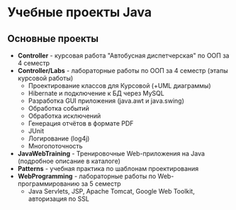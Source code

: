 # Учебные проекты Java
## Основные проекты
* __Controller__ - курсовая работа "Автобусная диспетчерская" по ООП за 4 семестр
* __Controller/Labs__ - лабораторные работы по ООП за 4 семестр (этапы курсовой работы)
    - Проектирование классов для Курсовой (+UML диаграммы)
    - Hibernate и подключение к БД через MySQL
    - Разработка GUI приложения (java.awt и java.swing)
    - Обработка событий
    - Обработка исключений
    - Генерация отчётов в формате PDF
    - JUnit
    - Логирование (log4j)
    - Многопоточность
* __JavaWebTraining__ - Тренировочные Web-приложения на Java (подробное описание в каталоге)
* __Patterns__ - учебная практика по шаблонам проектирования
* __WebProgramming__ - лабораторные работы по Web-программированию за 5 семестр
    - Java Servlets, JSP, Apache Tomcat, Google Web Toolkit, авторизация по SSL 
